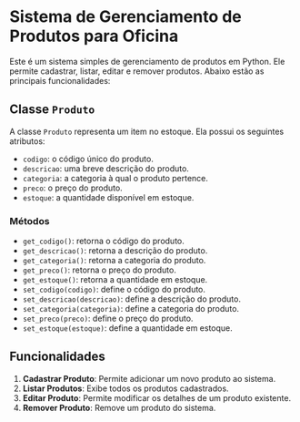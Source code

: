 # Sistema de Gerenciamento de Produtos para Oficina

Este é um sistema simples de gerenciamento de produtos em Python. Ele permite cadastrar, listar, editar e remover produtos. Abaixo estão as principais funcionalidades:

## Classe `Produto`

A classe `Produto` representa um item no estoque. Ela possui os seguintes atributos:

- `codigo`: o código único do produto.
- `descricao`: uma breve descrição do produto.
- `categoria`: a categoria à qual o produto pertence.
- `preco`: o preço do produto.
- `estoque`: a quantidade disponível em estoque.

### Métodos

- `get_codigo()`: retorna o código do produto.
- `get_descricao()`: retorna a descrição do produto.
- `get_categoria()`: retorna a categoria do produto.
- `get_preco()`: retorna o preço do produto.
- `get_estoque()`: retorna a quantidade em estoque.
- `set_codigo(codigo)`: define o código do produto.
- `set_descricao(descricao)`: define a descrição do produto.
- `set_categoria(categoria)`: define a categoria do produto.
- `set_preco(preco)`: define o preço do produto.
- `set_estoque(estoque)`: define a quantidade em estoque.

## Funcionalidades

1. **Cadastrar Produto**: Permite adicionar um novo produto ao sistema.
2. **Listar Produtos**: Exibe todos os produtos cadastrados.
3. **Editar Produto**: Permite modificar os detalhes de um produto existente.
4. **Remover Produto**: Remove um produto do sistema.
